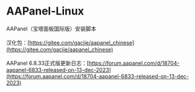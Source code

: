 # AAPanel-Linux
AAPanel（宝塔面板国际版）安装脚本<br/><br/>
汉化包：[https://gitee.com/gacjie/aapanel_chinese](https://gitee.com/gacjie/aapanel_chinese)<br/><br/>
AAPanel 6.8.33正式版更新日志：[https://forum.aapanel.com/d/18704-aapanel-6833-released-on-13-dec-2023](https://forum.aapanel.com/d/18704-aapanel-6833-released-on-13-dec-2023)
